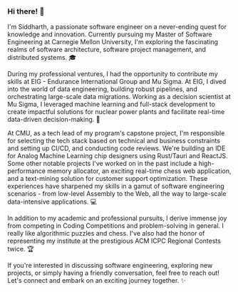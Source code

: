 ### Hi there! 👋

I'm Siddharth, a passionate software engineer on a never-ending quest for knowledge and innovation. Currently pursuing my Master of Software Engineering at Carnegie Mellon University, I'm exploring the fascinating realms of software architecture, software project management, and distributed systems. 🎓

During my professional ventures, I had the opportunity to contribute my skills at EIG - Endurance International Group and Mu Sigma. At EIG, I dived into the world of data engineering, building robust pipelines, and orchestrating large-scale data migrations. Working as a decision scientist at Mu Sigma, I leveraged machine learning and full-stack development to create impactful solutions for nuclear power plants and facilitate real-time data-driven decision-making. 🚀

At CMU, as a tech lead of my program's capstone project, I'm responsible for selecting the tech stack based on technical and business constraints and setting up CI/CD, and conducting code reviews. We're building an IDE for Analog Machine Learning chip designers using Rust/Tauri and ReactJS. Some other notable projects I've worked on in the past include a high-performance memory allocator, an exciting real-time chess web application, and a text-mining solution for customer support optimization. These experiences have sharpened my skills in a gamut of software engineering scenarios - from low-level Assembly to the Web, all the way to large-scale data-intensive applications. 💻

In addition to my academic and professional pursuits, I derive immense joy from competing in Coding Competitions and problem-solving in general. I really like algorithmic puzzles and chess. I've also had the honor of representing my institute at the prestigious ACM ICPC Regional Contests twice. 🏆

If you're interested in discussing software engineering, exploring new projects, or simply having a friendly conversation, feel free to reach out! Let's connect and embark on an exciting journey together. ✨
